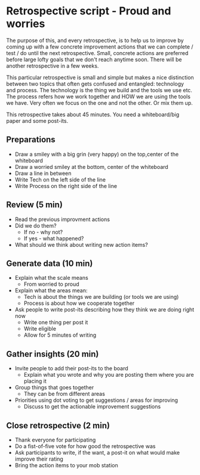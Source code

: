 # Retrospective script - Proud and worries

The purpose of this, and every retrospective, is to help us to improve by coming up with a few concrete improvement actions that we can complete / test / do until the next retrospective.  Small, concrete actions are preferred before large lofty goals that we don't reach anytime soon. There will be another retrospective in a few weeks. 

This particular retrospective is small and simple but makes a nice distinction between two topics that often gets confused and entangled: technology and process. The technology is the thing we build and the tools we use etc. The process refers how we work together and HOW we are using the tools we have. Very often we focus on the one and not the other. Or mix them up. 

This retrospective takes about 45 minutes. You need a whiteboard/big paper and some post-its.

## Preparations

* Draw a smiley with a big grin (very happy) on the top,center of the whiteboard
* Draw a worried smiley at the bottom, center of the whiteboard
* Draw a line in between
* Write Tech on the left side of the line 
* Write Process on the right side of the line

## Review (5 min)

- Read the previous improvment actions
- Did we do them?
  - If no - why not? 
  - If yes - what happened? 
- What should we think about writing new action items?  

## Generate data (10 min)

* Explain what the scale means
  * From worried to proud
* Explain what the areas mean:
  * Tech is about the things we are building (or tools we are using)
  * Process is about how we cooperate together
* Ask people to write post-its describing how they think we are doing right now
  * Write one thing per post it
  * Write eligible 
  * Allow for 5 minutes of writing

## Gather insights (20 min)

* Invite people to add their post-its to the board
  * Explain what you wrote and why you are posting them where you are placing it
* Group things that goes together
  * They can be from different areas
* Priorities using dot voting to get suggestions / areas for improving
  * Discuss to get the actionable improvement suggestions

## Close retrospective (2 min)

- Thank everyone for participating
- Do a fist-of-five vote for how good the retrospective was
- Ask participants to write, if the want, a post-it on what would make improve their rating
- Bring the action items to your mob station